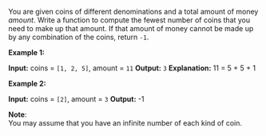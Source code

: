 
You are given coins of different denominations and a total amount of money  _amount_. Write a function to compute the fewest number of coins that you need to make up that amount. If that amount of money cannot be made up by any combination of the coins, return  `-1`.

**Example 1:**

**Input:** coins = `[1, 2, 5]`, amount = `11`
**Output:** `3` 
**Explanation:** 11 = 5 + 5 + 1

**Example 2:**

**Input:** coins = `[2]`, amount = `3`
**Output:** -1

**Note**:  
You may assume that you have an infinite number of each kind of coin.